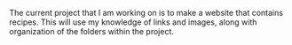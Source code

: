 The current project that I am working on is to make a website that contains recipes. This will use my knowledge of links and images, along with organization of the folders within the project.